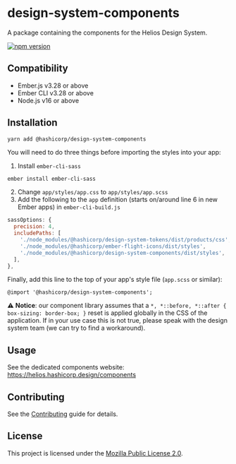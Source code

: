 design-system-components
==============================================================================

A package containing the components for the Helios Design System.

[![npm version](https://badge.fury.io/js/%40hashicorp%2Fdesign-system-components.svg)](https://badge.fury.io/js/%40hashicorp%2Fdesign-system-components)


Compatibility
------------------------------------------------------------------------------

* Ember.js v3.28 or above
* Ember CLI v3.28 or above
* Node.js v16 or above


Installation
------------------------------------------------------------------------------

```
yarn add @hashicorp/design-system-components
```

You will need to do three things before importing the styles into your app:

1. Install `ember-cli-sass`

```bash
ember install ember-cli-sass
```

2. Change `app/styles/app.css` to `app/styles/app.scss`
3. Add the following to the `app` definition (starts on/around line 6 in new Ember apps) in `ember-cli-build.js`

```js
sassOptions: {
  precision: 4,
  includePaths: [
    './node_modules/@hashicorp/design-system-tokens/dist/products/css',
    './node_modules/@hashicorp/ember-flight-icons/dist/styles',
    './node_modules/@hashicorp/design-system-components/dist/styles',
  ],
},
```

Finally, add this line to the top of your app's style file (`app.scss` or similar):

```
@import '@hashicorp/design-system-components';
```

⚠️ **Notice**: our component library assumes that a `*, *::before, *::after { box-sizing: border-box; }` reset is applied globally in the CSS of the application. If in your use case this is not true, please speak with the design system team (we can try to find a workaround).

Usage
------------------------------------------------------------------------------

See the dedicated components website: https://helios.hashicorp.design/components


Contributing
------------------------------------------------------------------------------

See the [Contributing](CONTRIBUTING.md) guide for details.


License
------------------------------------------------------------------------------

This project is licensed under the [Mozilla Public License 2.0](LICENSE.md).
